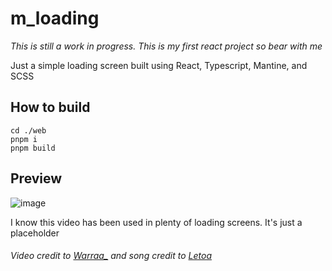 # m_loading

*This is still a work in progress. This is my first react project so bear with me*

Just a simple loading screen built using React, Typescript, Mantine, and SCSS

## How to build
```
cd ./web
pnpm i
pnpm build
```

## Preview
![image](https://github.com/MafewTM/m_loading/assets/22198949/7ded1eee-510b-4b95-9e35-cca4abb74674)

I know this video has been used in plenty of loading screens. It's just a placeholder
###### *Video credit to [Warraa_](https://www.youtube.com/watch?v=DAQYMyzE8ww) and song credit to [Letoa](https://www.youtube.com/watch?v=BV8dYT-faFM)*
